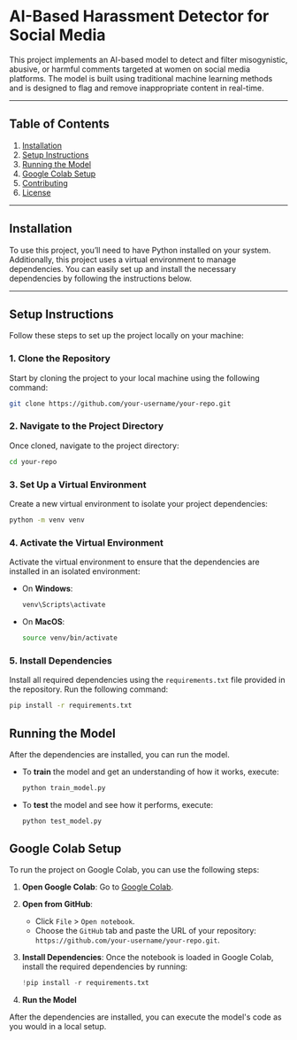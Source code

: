 
# **AI-Based Harassment Detector for Social Media**

This project implements an AI-based model to detect and filter misogynistic, abusive, or harmful comments targeted at women on social media platforms. The model is built using traditional machine learning methods and is designed to flag and remove inappropriate content in real-time.

---

## **Table of Contents**
1. [Installation](#installation)
2. [Setup Instructions](#setup-instructions)
3. [Running the Model](#running-the-model)
4. [Google Colab Setup](#google-colab-setup)
5. [Contributing](#contributing)
6. [License](#license)

---

## **Installation**

To use this project, you’ll need to have Python installed on your system. Additionally, this project uses a virtual environment to manage dependencies. You can easily set up and install the necessary dependencies by following the instructions below.

---

## **Setup Instructions**

Follow these steps to set up the project locally on your machine:

### 1. Clone the Repository

Start by cloning the project to your local machine using the following command:

```bash
git clone https://github.com/your-username/your-repo.git
```

### 2. Navigate to the Project Directory

Once cloned, navigate to the project directory:

```bash
cd your-repo
```

### 3. Set Up a Virtual Environment

Create a new virtual environment to isolate your project dependencies:

```bash
python -m venv venv
```

### 4. Activate the Virtual Environment

Activate the virtual environment to ensure that the dependencies are installed in an isolated environment:

- On **Windows**:

  ```bash
  venv\Scripts\activate
  ```

- On **MacOS**:

  ```bash
  source venv/bin/activate
  ```

### 5. Install Dependencies

Install all required dependencies using the `requirements.txt` file provided in the repository. Run the following command:

```bash
pip install -r requirements.txt
```

## **Running the Model**

After the dependencies are installed, you can run the model.

- To **train** the model and get an understanding of how it works, execute:

  ```bash
  python train_model.py
  ```

- To **test** the model and see how it performs, execute:

  ```bash
  python test_model.py
  ```

## **Google Colab Setup**

To run the project on Google Colab, you can use the following steps:

1. **Open Google Colab**: Go to [Google Colab](https://colab.research.google.com/).

2. **Open from GitHub**:
   - Click `File` > `Open notebook`.
   - Choose the `GitHub` tab and paste the URL of your repository: `https://github.com/your-username/your-repo.git`.

3. **Install Dependencies**: Once the notebook is loaded in Google Colab, install the required dependencies by running:

   ```python
   !pip install -r requirements.txt
   ```

4. **Run the Model**

  After the dependencies are installed, you can execute the model's code as you would in a local setup.
```
